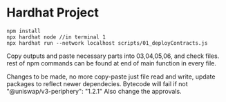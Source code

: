 # Hardhat Project


```shell
npm install
npx hardhat node //in terminal 1
npx hardhat run --network localhost scripts/01_deployContracts.js
```
Copy outputs and paste necessary parts into 03,04,05,06, and check files.
rest of npm commands can be found at end of main function in every file. 

Changes to be made, no more copy-paste just file read and write, update packages to reflect newer dependecies. Bytecode will fail if not "@uniswap/v3-periphery": "1.2.1" 
Also change the approvals.
